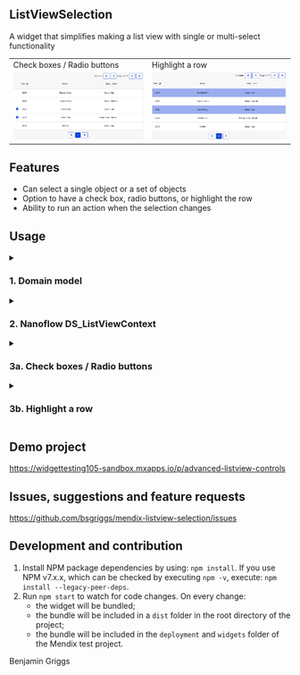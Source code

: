 ## ListViewSelection
A widget that simplifies making a list view with single or multi-select functionality

<table>
 <tr>
  <td>Check boxes / Radio buttons</td>
  <td>Highlight a row</td>
 </tr>
  <td> <img src="https://github.com/bsgriggs/mendix-listview-selection/blob/media/demo_input.png"  alt="input" width="100%" height="auto" /></td>
 <td> <img src="https://github.com/bsgriggs/mendix-listview-selection/blob/media/demo_container.png"  alt="container" width="100%" height="auto" /></td>
</table>

## Features
- Can select a single object or a set of objects
- Option to have a check box, radio buttons, or highlight the row
- Ability to run an action when the selection changes

## Usage
<details>
<summary><h3>1. Domain model</h3></summary>
<p>You need a non-persistent page helper object that has an association with the entity that is listed in the list view.</p>
    <p>In this case, my list view returns Vehicles</p>
    <img src="https://github.com/bsgriggs/mendix-listview-selection/blob/media/domain.png"  alt="container" width="100%" height="auto" />
</details>

<details>
<summary><h3>2. Nanoflow DS_ListViewContext</h3></summary>
<p>You need a **Nanoflow** that receives an object from the list view's row, adds it to a list, and returns the list.</p>
    <p>This is required due to a technical limitation. Use a nanoflow to minimize overhead.</p>
    <img src="https://github.com/bsgriggs/mendix-listview-selection/blob/media/DS_ListViewContent.png"  alt="container" width="100%" height="auto" />
</details>

<details>
<summary><h3>3a. Check boxes / Radio buttons</h3></summary>
<p></p>
</details>

<details>
<summary><h3>3b. Highlight a row</h3></summary>
<p></p>
</details>

## Demo project
https://widgettesting105-sandbox.mxapps.io/p/advanced-listview-controls

## Issues, suggestions and feature requests
https://github.com/bsgriggs/mendix-listview-selection/issues

## Development and contribution

1. Install NPM package dependencies by using: `npm install`. If you use NPM v7.x.x, which can be checked by executing `npm -v`, execute: `npm install --legacy-peer-deps`.
1. Run `npm start` to watch for code changes. On every change:
    - the widget will be bundled;
    - the bundle will be included in a `dist` folder in the root directory of the project;
    - the bundle will be included in the `deployment` and `widgets` folder of the Mendix test project.

Benjamin Griggs

